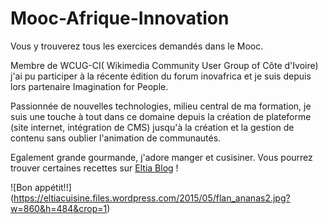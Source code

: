 # Mooc-Afrique-Innovation
Vous y trouverez tous les exercices demandés dans le Mooc.

Membre de WCUG-CI( Wikimedia Community User Group of Côte d'Ivoire) j'ai pu participer à la récente édition du forum inovafrica et je suis depuis lors partenaire Imagination for People. 

Passionnée de nouvelles technologies, milieu central de ma formation, je suis une touche à tout dans ce domaine depuis la création de plateforme (site internet, intégration de CMS) jusqu'à la création et la gestion de contenu sans oublier l'animation de communautés.

Egalement grande gourmande, j'adore manger et cusisiner. Vous pourrez trouver certaines recettes sur [Eltia Blog](http://blue-colibri.com/eltia/) !

![Bon appétit!!] (https://eltiacuisine.files.wordpress.com/2015/05/flan_ananas2.jpg?w=860&h=484&crop=1)
